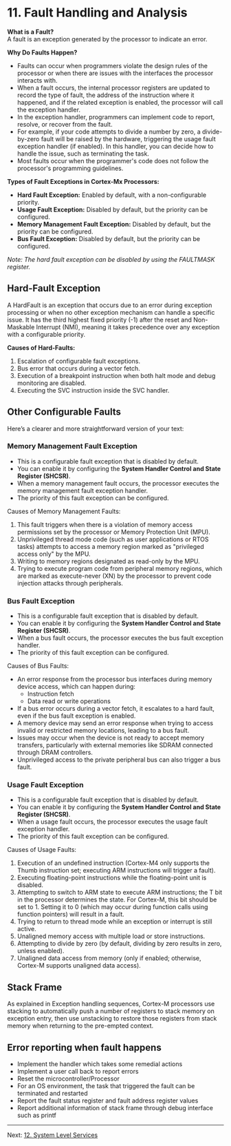 # 11. Fault Handling and Analysis

**What is a Fault?**  
A fault is an exception generated by the processor to indicate an error.

**Why Do Faults Happen?**  
- Faults can occur when programmers violate the design rules of the processor or when there are issues with the interfaces the processor interacts with.
- When a fault occurs, the internal processor registers are updated to record the type of fault, the address of the instruction where it happened, and if the related exception is enabled, the processor will call the exception handler.
- In the exception handler, programmers can implement code to report, resolve, or recover from the fault. 
- For example, if your code attempts to divide a number by zero, a divide-by-zero fault will be raised by the hardware, triggering the usage fault exception handler (if enabled). In this handler, you can decide how to handle the issue, such as terminating the task.
- Most faults occur when the programmer's code does not follow the processor's programming guidelines.

**Types of Fault Exceptions in Cortex-Mx Processors:**
- **Hard Fault Exception:** Enabled by default, with a non-configurable priority.
- **Usage Fault Exception:** Disabled by default, but the priority can be configured.
- **Memory Management Fault Exception:** Disabled by default, but the priority can be configured.
- **Bus Fault Exception:** Disabled by default, but the priority can be configured.

*Note: The hard fault exception can be disabled by using the FAULTMASK register.*

## Hard-Fault Exception

A HardFault is an exception that occurs due to an error during exception processing or when no other exception mechanism can handle a specific issue. It has the third highest fixed priority (-1) after the reset and Non-Maskable Interrupt (NMI), meaning it takes precedence over any exception with a configurable priority.

**Causes of Hard-Faults:**
1. Escalation of configurable fault exceptions.
2. Bus error that occurs during a vector fetch.
3. Execution of a breakpoint instruction when both halt mode and debug monitoring are disabled.
4. Executing the SVC instruction inside the SVC handler.

## Other Configurable Faults

Here’s a clearer and more straightforward version of your text:

### Memory Management Fault Exception

- This is a configurable fault exception that is disabled by default. 
- You can enable it by configuring the **System Handler Control and State Register (SHCSR)**.
- When a memory management fault occurs, the processor executes the memory management fault exception handler.
- The priority of this fault exception can be configured.

Causes of Memory Management Faults:
1. This fault triggers when there is a violation of memory access permissions set by the processor or Memory Protection Unit (MPU).
2. Unprivileged thread mode code (such as user applications or RTOS tasks) attempts to access a memory region marked as "privileged access only" by the MPU.
3. Writing to memory regions designated as read-only by the MPU.
4. Trying to execute program code from peripheral memory regions, which are marked as execute-never (XN) by the processor to prevent code injection attacks through peripherals.

### Bus Fault Exception

- This is a configurable fault exception that is disabled by default.
- You can enable it by configuring the **System Handler Control and State Register (SHCSR)**.
- When a bus fault occurs, the processor executes the bus fault exception handler.
- The priority of this fault exception can be configured.

Causes of Bus Faults:
- An error response from the processor bus interfaces during memory device access, which can happen during:
  - Instruction fetch
  - Data read or write operations
- If a bus error occurs during a vector fetch, it escalates to a hard fault, even if the bus fault exception is enabled.
- A memory device may send an error response when trying to access invalid or restricted memory locations, leading to a bus fault.
- Issues may occur when the device is not ready to accept memory transfers, particularly with external memories like SDRAM connected through DRAM controllers.
- Unprivileged access to the private peripheral bus can also trigger a bus fault.

### Usage Fault Exception

- This is a configurable fault exception that is disabled by default.
- You can enable it by configuring the **System Handler Control and State Register (SHCSR)**.
- When a usage fault occurs, the processor executes the usage fault exception handler.
- The priority of this fault exception can be configured.

Causes of Usage Faults:
1. Execution of an undefined instruction (Cortex-M4 only supports the Thumb instruction set; executing ARM instructions will trigger a fault).
2. Executing floating-point instructions while the floating-point unit is disabled.
3. Attempting to switch to ARM state to execute ARM instructions; the T bit in the processor determines the state. For Cortex-M, this bit should be set to 1. Setting it to 0 (which may occur during function calls using function pointers) will result in a fault.
4. Trying to return to thread mode while an exception or interrupt is still active.
5. Unaligned memory access with multiple load or store instructions.
6. Attempting to divide by zero (by default, dividing by zero results in zero, unless enabled).
7. Unaligned data access from memory (only if enabled; otherwise, Cortex-M supports unaligned data access).

## Stack Frame

As explained in Exception handling sequences, Cortex-M processors use stacking to automatically push a number of registers to stack memory on exception entry, then use unstacking to restore those registers from stack memory when returning to the pre-empted context.

## Error reporting when fault happens 

- Implement the handler which takes some remedial actions 
- Implement a user call back to report errors 
- Reset the microcontroller/Processor 
- For an OS environment, the task that triggered the fault can be terminated and restarted 
- Report the fault status register and fault address register values 
- Report additional information of stack frame through debug interface such as printf

---

Next: [12. System Level Services](12_system_level.md)